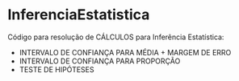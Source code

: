 # InferenciaEstatistica
Código para resolução de CÁLCULOS para Inferência Estatística: 

- INTERVALO DE CONFIANÇA PARA MÉDIA + MARGEM DE ERRO
- INTERVALO DE CONFIANÇA PARA PROPORÇÃO
- TESTE DE HIPÓTESES
